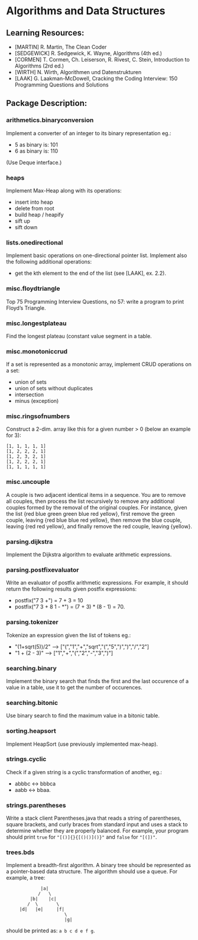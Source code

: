 # Algorithms and Data Structures


## Learning Resources: 

* [MARTIN] R. Martin, The Clean Coder
* [SEDGEWICK] R. Sedgewick, K. Wayne, Algorithms (4th ed.)
* [CORMEN] T. Cormen, Ch. Leiserson, R. Rivest, C. Stein, Introduction to Algorithms (2rd ed.)
* [WIRTH] N. Wirth, Algorithmen und Datenstrukturen
* [LAAK] G. Laakman-McDowell, Cracking the Coding Interview: 150 Programming Questions and Solutions
## Package Description:

### arithmetics.binaryconversion
Implement a converter of an integer to its binary representation eg.:
* 5 as binary is:    101
* 6 as binary is:    110

(Use Deque interface.)
### heaps
Implement Max-Heap along with its operations:
* insert into heap
* delete from root
* build heap / heapify
* sift up
* sift down
### lists.onedirectional
Implement basic operations on one-directional pointer list.
Implement also the following additional operations:
* get the kth element to the end of the list (see [LAAK], ex. 2.2).
### misc.floydtriangle
Top 75 Programming Interview Questions, no 57: write a program to print Floyd’s Triangle.
### misc.longestplateau
Find the longest plateau (constant value segment in a table.
### misc.monotoniccrud
If a set is represented as a monotonic array, implement CRUD operations on a set:
* union of sets
* union of sets without duplicates
* intersection
* minus (exception)
### misc.ringsofnumbers
Construct a 2-dim. array like this for a given number > 0 (below an example for 3):
```
[1, 1, 1, 1, 1]
[1, 2, 2, 2, 1]
[1, 2, 3, 2, 1]
[1, 2, 2, 2, 1]
[1, 1, 1, 1, 1]
```
### misc.uncouple
A couple is two adjacent identical items in a sequence. You are to remove all couples, then process the list recursively to remove any additional couples formed by the removal of the original couples. For instance, given the list {red blue green green blue red yellow}, first remove the green couple, leaving {red blue blue red yellow}, then remove the blue couple, leaving {red red yellow}, and finally remove the red couple, leaving {yellow}.
### parsing.dijkstra
Implement the Dijkstra algorithm to evaluate arithmetic expressions.
### parsing.postfixevaluator
Write an evaluator of postfix arithmetic expressions.
For example, it should return the following results given postfix expressions:
* postfix("7 3 +") = 7 + 3 = 10
* postfix("7 3 + 8 1 - *") = (7 + 3) * (8 - 1) = 70. 
### parsing.tokenizer
Tokenize an expression given the list of tokens eg.: 
* "(1+sqrt(5))/2" --> ["(","1","+","sqrt","(","5",")",")","/","2"]
* "1 + (2 - 3)" --> ["1","+","(","2","-","3",")"]
### searching.binary
Implement the binary search that finds the first and the last occurence of a value in a table, use it to get the number of occurences.
### searching.bitonic
Use binary search to find the maximum value in a bitonic table.
### sorting.heapsort
Implement HeapSort (use previously implemented max-heap).
### strings.cyclic
Check if a given string is a cyclic transformation of another, eg.:
* abbbc <-> bbbca
* aabb  <-> bbaa.
### strings.parentheses
Write a stack client Parentheses.java that reads a string of parentheses, square brackets, and curly braces from standard input and uses a stack to determine whether they are properly balanced. For example, your program should print `true` for `"[()]{}{[()()]()}"` and `false` for `"[(])"`.
### trees.bds
Implement a breadth-first algorithm. A binary tree should be represented as a pointer-based data structure.
The algorithm should use a queue.
For example, a tree:
```   
             |a|
            /   \
         |b|    |c|
        /  \       \
     |d|   |e|     |f|
                      \
                      |g|
```
should be printed as: `a b c d e f g`. 